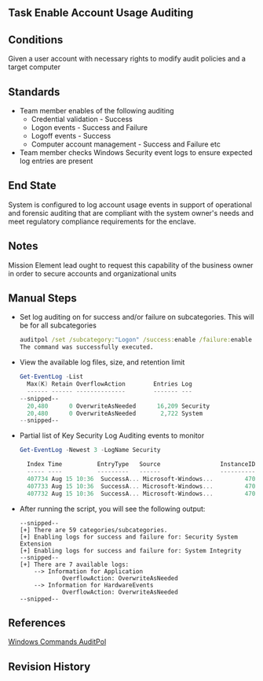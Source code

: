 ## Task Enable Account Usage Auditing  


## Conditions    
Given a user account with necessary rights to modify audit policies and a target computer    


## Standards  
* Team member enables of the following auditing  
  * Credential validation - Success  
  * Logon events - Success and Failure  
  * Logoff events - Success  
  * Computer account management - Success and Failure etc  
* Team member checks Windows Security event logs to ensure expected log entries are present        


## End State    
System is configured to log account usage events in support of operational and forensic auditing that are compliant with the system owner's needs and meet regulatory compliance requirements for the enclave.   


## Notes  
Mission Element lead ought to request this capability of the business owner in order to secure accounts and organizational units  


## Manual Steps    
* Set log auditing on for success and/or failure on subcategories. This will be for all subcategories    
  ```bat
  auditpol /set /subcategory:"Logon" /success:enable /failure:enable    
  The command was successfully executed.     
  ```    

* View the available log files, size, and retention limit    
  ```powershell
  Get-EventLog -List
    Max(K) Retain OverflowAction        Entries Log                                                                              
    ------ ------ --------------        ------- ---                                                                              
  --snipped--                                                        
    20,480      0 OverwriteAsNeeded      16,209 Security                                                                         
    20,480      0 OverwriteAsNeeded       2,722 System                                                                           
  --snipped--
  ```    

* Partial list of Key Security Log Auditing events to monitor    
  ```powershell
  Get-EventLog -Newest 3 -LogName Security 

    Index Time          EntryType   Source                 InstanceID Message                                                   
    ----- ----          ---------   ------                 ---------- -------                                                   
    407734 Aug 15 10:36  SuccessA... Microsoft-Windows...         4703 A token right was adjusted....                            
    407733 Aug 15 10:36  SuccessA... Microsoft-Windows...         4703 A token right was adjusted....                            
    407732 Aug 15 10:36  SuccessA... Microsoft-Windows...         4703 A token right was adjusted....
  ```     

* After running the script, you will see the following output:    
	```
	--snipped--
	[+] There are 59 categories/subcategories.
	[+] Enabling logs for success and failure for: Security System Extension
	[+] Enabling logs for success and failure for: System Integrity
	--snipped--
	[+] There are 7 available logs:
		--> Information for Application
				OverflowAction: OverwriteAsNeeded
		--> Information for HardwareEvents
				OverflowAction: OverwriteAsNeeded
	--snipped--
	```


## References    
[Windows Commands AuditPol](https://docs.microsoft.com/en-us/windows-server/administration/windows-commands/auditpol-get)  


## Revision History    
 